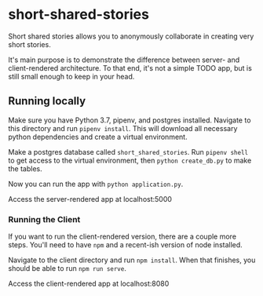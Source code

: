 short-shared-stories
====================

Short shared stories allows you to anonymously collaborate in creating very short stories.

It's main purpose is to demonstrate the difference between server- and client-rendered architecture. To that end, it's not a simple TODO app, but is still small enough to keep in your head.

## Running locally

Make sure you have Python 3.7, pipenv, and postgres installed. Navigate to this directory and run `pipenv install`. This will download all necessary python dependencies and create a virtual environment.

Make a postgres database called `short_shared_stories`. Run `pipenv shell` to get access to the virtual environment, then `python create_db.py` to make the tables.

Now you can run the app with `python application.py`.

Access the server-rendered app at localhost:5000

### Running the Client

If you want to run the client-rendered version, there are a couple more steps. You'll need to have `npm` and a recent-ish version of node installed.

Navigate to the client directory and run `npm install`. When that finishes, you should be able to run `npm run serve`.

Access the client-rendered app at localhost:8080

